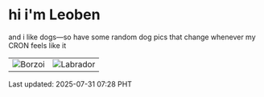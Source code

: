 # hi i'm Leoben

and i like dogs—so have some random dog pics that change whenever my CRON feels like it

|  |  |
|--------|----------|
| ![Borzoi](https://random-dog-vercel.vercel.app/api/random-borzoi?v=1753918085) | ![Labrador](https://random-dog-vercel.vercel.app/api/random-labrador?v=1753918085) |

Last updated: 2025-07-31 07:28 PHT
